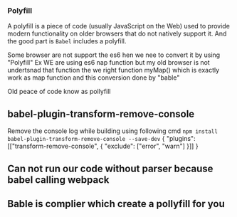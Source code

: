 ### Polyfill
  A polyfill is a piece of code (usually JavaScript on the Web) used to provide modern functionality on older browsers that do not natively support it. 
  And the good part is `Babel` includes a polyfill.

  Some browser are not support the es6 hen we nee to convert it by using "Polyfill"
  Ex WE are using es6 nap function but my old browser is not undertsnad that function the we right 
  function myMap() which is exactly work as map function and this conversion done by "bable"

  Old peace of code know as pollyfill


## babel-plugin-transform-remove-console
   Remove the console log while building using following cmd
   `npm install babel-plugin-transform-remove-console --save-dev`
   {
     "plugins": [["transform-remove-console", { "exclude": ["error", "warn"] }]]
   }

## Can not run our code without parser because babel calling webpack

## Bable is complier which create a pollyfill for you

##

